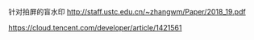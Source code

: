 
针对拍屏的盲水印 http://staff.ustc.edu.cn/~zhangwm/Paper/2018_19.pdf

https://cloud.tencent.com/developer/article/1421561